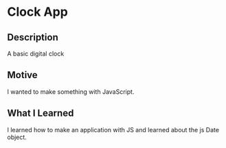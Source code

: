 # Clock App

## Description
A basic digital clock

## Motive
I wanted to make something with JavaScript.

## What I Learned
I learned how to make an application with JS and learned about the js Date object.